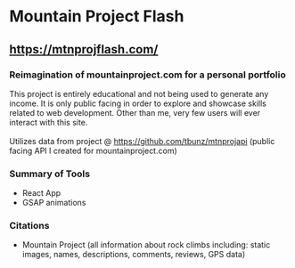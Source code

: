 # Mountain Project Flash
## https://mtnprojflash.com/
### Reimagination of mountainproject.com for a personal portfolio
This project is entirely educational and not being used to generate any income. It is only public facing in order to explore and showcase skills related to web development. Other than me, very few users will ever interact with this site. \
\
Utilizes data from project @ https://github.com/tbunz/mtnprojapi (public facing API I created for mountainproject.com) 

### Summary of Tools
- React App
- GSAP animations



### Citations
- Mountain Project (all information about rock climbs including: static images, names, descriptions, comments, reviews, GPS data)

